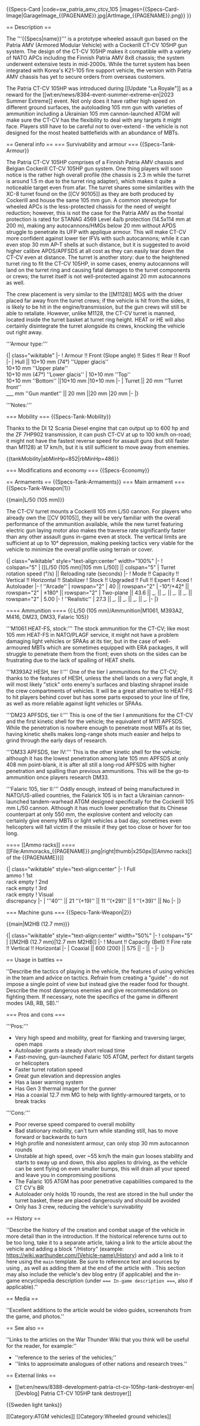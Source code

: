 {{Specs-Card
|code=sw_patria_amv_ctcv_105
|images={{Specs-Card-Image|GarageImage_{{PAGENAME}}.jpg|ArtImage_{{PAGENAME}}.png}}
}}

== Description ==
<!-- ''In the description, the first part should be about the history of the creation and combat usage of the vehicle, as well as its key features. In the second part, tell the reader about the ground vehicle in the game. Insert a screenshot of the vehicle, so that if the novice player does not remember the vehicle by name, he will immediately understand what kind of vehicle the article is talking about.'' -->
The '''{{Specs|name}}''' is a prototype wheeled assault gun based on the Patria AMV (Armored Modular Vehicle) with a Cockerill CT-CV 105HP gun system. The design of the CT-CV 105HP makes it compatible with a variety of NATO APCs including the Finnish Patria AMV 8x8 chassis; the system underwent extensive tests in mid-2000s. While the turret system has been integrated with Korea's K21-105 fire support vehicle, the version with Patria AMV chassis has yet to secure orders from overseas customers.

The Patria CT-CV 105HP was introduced during [[Update "La Royale"]] as a reward for the [[wt:en/news/8384-event-summer-extreme-en|2023 Summer Extreme]] event. Not only does it have rather high speed on different ground surfaces, the autoloading 105 mm gun with varieties of ammunition including a Ukrainian 105 mm cannon-launched ATGM will make sure the CT-CV has the flexibility to deal with any targets it might face. Players still have to be careful not to over-extend - the vehicle is not designed for the most heated battlefields with an abundance of MBTs.

== General info ==
=== Survivability and armour ===
{{Specs-Tank-Armour}}
<!-- ''Describe armour protection. Note the most well protected and key weak areas. Appreciate the layout of modules as well as the number and location of crew members. Is the level of armour protection sufficient, is the placement of modules helpful for survival in combat? If necessary use a visual template to indicate the most secure and weak zones of the armour.'' -->
The Patria CT-CV 105HP comprises of a Finnish Patria AMV chassis and Belgian Cockerill CT-CV 105HP gun system. One thing players will soon notice is the rather high overall profile (the chassis is 2.3 m while the turret is around 1.5 m due to the turret ring adapter), which makes it quite a noticeable target even from afar. The turret shares some similarities with the XC-8 turret found on the [[CV 90105]] as they are both produced by Cockerill and house the same 105 mm gun. A common stereotype for wheeled APCs is the less-protected chassis for the need of weight reduction; however, this is not the case for the Patria AMV as the frontal protection is rated for STANAG 4569 Level 4a/b protection (14.5x114 mm at 200 m), making any autocannons/HMGs below 20 mm without APDS struggle to penetrate its UFP with applique armour. This will make CT-CV more confident against lower tier IFVs with such autocannons; while it can even stop 30 mm AP-T shells at such distance, but it is suggested to avoid higher calibre APDS/APFSDS at all cost as they can easily tear down the CT-CV even at distance. The turret is another story: due to the heightened turret ring to fit the CT-CV 105HP, in some cases, enemy autocannons will land on the turret ring and causing fatal damages to the turret components or crews; the turret itself is not well-protected against 20 mm autocannons as well.

The crew placement is very similar to the [[M1128]] MGS with the driver placed far away from the turret crews; if the vehicle is hit from the sides, it is likely to be hit in the engine/transmission, but the gun crews will still be able to retaliate. However, unlike M1128, the CT-CV turret is manned, located inside the turret basket at turret ring height. HEAT or HE will also certainly disintegrate the turret alongside its crews, knocking the vehicle out right away.

'''Armour type:''' <!-- The types of armour present on the vehicle and their general locations -->
<!-- Example: * Rolled homogeneous armour (Front, Side, Rear, Hull roof)
* Cast homogeneous armour (Turret, Transmission area) -->

{| class="wikitable"
|-
! Armour !! Front (Slope angle) !! Sides !! Rear !! Roof
|-
| Hull || 10+10 mm (74°) ''Upper glacis''<br>10+10 mm ''Upper plate''<br>10+10 mm (47°) ''Lower glacis''
| 10+10 mm ''Top'' <br>10+10 mm ''Bottom'' ||10+10 mm
|10+10 mm
|-
| Turret || 20 mm ''Turret front'' <br> ___ mm ''Gun mantlet'' || 20 mm ||20 mm
|20 mm
|-
|}

'''Notes:''' <!-- Any additional notes which the user needs to be aware of -->
<!-- Example: * Suspension wheels are 20 mm thick, tracks are 30 mm thick, and torsion bars are 60 mm thick. -->

=== Mobility ===
{{Specs-Tank-Mobility}}
<!-- ''Write about the mobility of the ground vehicle. Estimate the specific power and manoeuvrability, as well as the maximum speed forwards and backwards.'' -->
Thanks to the DI 12 Scania Diesel engine that can output up to 600 hp and the ZF 7HP902 transmission, it can push CT-CV at up to 100 km/h on-road; it might not have the fastest reverse speed for assault guns (but still faster than M1128) at 17 km/h, but it is still sufficient to move away from enemies.

{{tankMobility|abMinHp=852|rbMinHp=486}}

=== Modifications and economy ===
{{Specs-Economy}}

== Armaments ==
{{Specs-Tank-Armaments}}
=== Main armament ===
{{Specs-Tank-Weapon|1}}
<!-- ''Give the reader information about the characteristics of the main gun. Assess its effectiveness in a battle based on the reloading speed, ballistics and the power of shells. Do not forget about the flexibility of the fire, that is how quickly the cannon can be aimed at the target, open fire on it and aim at another enemy. Add a link to the main article on the gun: <code><nowiki>{{main|Name of the weapon}}</nowiki></code>. Describe in general terms the ammunition available for the main gun. Give advice on how to use them and how to fill the ammunition storage.'' -->
{{main|L/50 (105 mm)}}

The CT-CV turret mounts a Cockerill 105 mm L/50 cannon. For players who already own the [[CV 90105]], they will be very familiar with the overall performance of the ammunition available, while the new turret featuring electric gun laying motor also makes the traverse rate significantly faster than any other assault guns in-game even at stock. The vertical limits are sufficient at up to 10° depression, making peeking tactics very viable for the vehicle to minimize the overall profile using terrain or cover.

{| class="wikitable" style="text-align:center" width="100%"
|-
! colspan="5" | [[L/50 (105 mm)|105 mm L/50]] || colspan="5" | Turret rotation speed (°/s) || Reloading rate (seconds)
|-
! Mode !! Capacity !! Vertical !! Horizontal !! Stabilizer
! Stock !! Upgraded !! Full !! Expert !! Aced
! Autoloader
|-
! ''Arcade''
| rowspan="2" | 40 || rowspan="2" | -10°/+42° || rowspan="2" | ±180° || rowspan="2" | Two-plane || 43.6 || __._ || __._ || __._ || __._ || rowspan="2" | 5.00
|-
! ''Realistic''
| 27.3 || __._ || __._ || __._ || __._
|-
|}

==== Ammunition ====
{{:L/50 (105 mm)/Ammunition|M1061, M393A2, M416, DM23, DM33, Falaric 105}}

'''M1061 HEAT-FS, stock:''' The stock ammunition for the CT-CV; like most 105 mm HEAT-FS in NATO/PLAGF service, it might not have a problem damaging light vehicles or SPAAs at its tier, but in the case of well-armoured MBTs which are sometimes equipped with ERA packages, it will struggle to penetrate them from the front; even shots on the sides can be frustrating due to the lack of spalling of HEAT shells.

'''M393A2 HESH, tier I:''' One of the tier I ammunitions for the CT-CV; thanks to the features of HESH, unless the shell lands on a very flat angle, it will most likely "stick" onto enemy's surfaces and blasting shrapnel inside the crew compartments of vehicles. It will be a great alternative to HEAT-FS to hit players behind cover but has some parts exposed to your line of fire, as well as more reliable against light vehicles or SPAAs.

'''DM23 APFSDS, tier I:''' This is one of the tier I ammunitions for the CT-CV and the first kinetic shell for the vehicle; the equivalent of M111 APFSDS. While the penetration is nowhere enough to penetrate most MBTs at its tier, having kinetic shells makes long-range shots much easier and helps to grind through the early days of research.

'''DM33 APFSDS, tier IV:''' This is the other kinetic shell for the vehicle; although it has the lowest penetration among late 105 mm APFSDS at only 408 mm point-blank, it is after all still a long-rod APFSDS with higher penetration and spalling than previous ammunitions. This will be the go-to ammunition once players research DM33.

'''Falaric 105, tier II:''' Oddly enough, instead of being manufactured in NATO/US-allied countries, the Falarick 105 is in fact a Ukrainian cannon-launched tandem-warhead ATGM designed specifically for the Cockerill 105 mm L/50 cannon. Although it has much lower penetration that its Chinese counterpart at only 550 mm, the explosive content and velocity can certainly give enemy MBTs or light vehicles a bad day, sometimes even helicopters will fall victim if the missile if they get too close or hover for too long.

==== [[Ammo racks]] ====
[[File:Ammoracks_{{PAGENAME}}.png|right|thumb|x250px|[[Ammo racks]] of the {{PAGENAME}}]]
<!-- '''Last updated:''' -->
{| class="wikitable" style="text-align:center"
|-
! Full<br>ammo
! 1st<br>rack empty
! 2nd<br>rack empty
! 3rd<br>rack empty
! Visual<br>discrepancy
|-
| '''40''' || 21&nbsp;''(+19)'' || 11&nbsp;''(+29)'' || 1&nbsp;''(+39)'' || No
|-
|}

=== Machine guns ===
{{Specs-Tank-Weapon|2}}
<!-- ''Offensive and anti-aircraft machine guns not only allow you to fight some aircraft but also are effective against lightly armoured vehicles. Evaluate machine guns and give recommendations on its use.'' -->
{{main|M2HB (12.7 mm)}}

{| class="wikitable" style="text-align:center" width="50%"
|-
! colspan="5" | [[M2HB (12.7 mm)|12.7 mm M2HB]]
|-
! Mount !! Capacity (Belt) !! Fire rate !! Vertical !! Horizontal
|-
| Coaxial || 600 (200) || 575 || - || -
|-
|}

== Usage in battles ==
<!-- ''Describe the tactics of playing in the vehicle, the features of using vehicles in the team and advice on tactics. Refrain from creating a "guide" - do not impose a single point of view but instead give the reader food for thought. Describe the most dangerous enemies and give recommendations on fighting them. If necessary, note the specifics of the game in different modes (AB, RB, SB).'' -->
''Describe the tactics of playing in the vehicle, the features of using vehicles in the team and advice on tactics. Refrain from creating a "guide" - do not impose a single point of view but instead give the reader food for thought. Describe the most dangerous enemies and give recommendations on fighting them. If necessary, note the specifics of the game in different modes (AB, RB, SB).''

=== Pros and cons ===
<!-- ''Summarise and briefly evaluate the vehicle in terms of its characteristics and combat effectiveness. Mark its pros and cons in a bulleted list. Try not to use more than 6 points for each of the characteristics. Avoid using categorical definitions such as "bad", "good" and the like - use substitutions with softer forms such as "inadequate" and "effective".'' -->
'''Pros:'''

* Very high speed and mobility, great for flanking and traversing larger, open maps
* Autoloader grants a steady short reload time
* Fast-moving, gun-launched Falaric 105 ATGM, perfect for distant targets or helicopters
* Faster turret rotation speed
* Great gun elevation and depression angles
* Has a laser warning system
* Has Gen 3 thermal imager for the gunner
* Has a coaxial 12.7 mm MG to help with lightly-armoured targets, or to break tracks

'''Cons:'''

* Poor reverse speed compared to overall mobility
* Bad stationary mobility, can't turn while standing still, has to move forward or backwards to turn
* High profile and nonexistent armour, can only stop 30 mm autocannon rounds
* Unstable at high speed, over ~55 km/h the main gun looses stability and starts to sway up and down, this also applies to driving, as the vehicle can be sent flying on even smaller bumps, this will drain all your speed and leave you in compromising positions
* The Falaric 105 ATGM has poor penetrative capabilities compared to the CT CV's BR
* Autoloader only holds 10 rounds, the rest are stored in the hull under the turret basket, these are placed dangerously and should be avoided
* Only has 3 crew, reducing the vehicle's survivability

== History ==
<!-- ''Describe the history of the creation and combat usage of the vehicle in more detail than in the introduction. If the historical reference turns out to be too long, take it to a separate article, taking a link to the article about the vehicle and adding a block "/History" (example: <nowiki>https://wiki.warthunder.com/(Vehicle-name)/History</nowiki>) and add a link to it here using the <code>main</code> template. Be sure to reference text and sources by using <code><nowiki><ref></ref></nowiki></code>, as well as adding them at the end of the article with <code><nowiki><references /></nowiki></code>. This section may also include the vehicle's dev blog entry (if applicable) and the in-game encyclopedia description (under <code><nowiki>=== In-game description ===</nowiki></code>, also if applicable).'' -->
''Describe the history of the creation and combat usage of the vehicle in more detail than in the introduction. If the historical reference turns out to be too long, take it to a separate article, taking a link to the article about the vehicle and adding a block "/History" (example: <nowiki>https://wiki.warthunder.com/(Vehicle-name)/History</nowiki>) and add a link to it here using the <code>main</code> template. Be sure to reference text and sources by using <code><nowiki><ref></ref></nowiki></code>, as well as adding them at the end of the article with <code><nowiki><references /></nowiki></code>. This section may also include the vehicle's dev blog entry (if applicable) and the in-game encyclopedia description (under <code><nowiki>=== In-game description ===</nowiki></code>, also if applicable).''

== Media ==
<!-- ''Excellent additions to the article would be video guides, screenshots from the game, and photos.'' -->
''Excellent additions to the article would be video guides, screenshots from the game, and photos.''

== See also ==
<!-- ''Links to the articles on the War Thunder Wiki that you think will be useful for the reader, for example:''
* ''reference to the series of the vehicles;''
* ''links to approximate analogues of other nations and research trees.'' -->
''Links to the articles on the War Thunder Wiki that you think will be useful for the reader, for example:''

* ''reference to the series of the vehicles;''
* ''links to approximate analogues of other nations and research trees.''

== External links ==
<!-- ''Paste links to sources and external resources, such as:''
* ''topic on the official game forum;''
* ''other literature.'' -->

* [[wt:en/news/8388-development-patria-ct-cv-105hp-tank-destroyer-en|[Devblog] Patria CT-CV 105HP tank destroyer]]

{{Sweden light tanks}}

[[Category:ATGM vehicles]]
[[Category:Wheeled ground vehicles]]